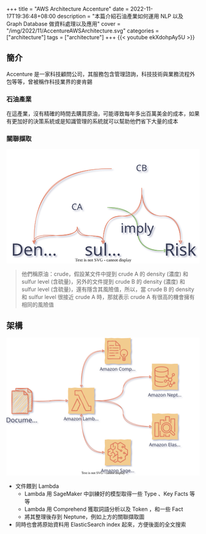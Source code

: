 +++
title = "AWS Architecture Accenture"
date = 2022-11-17T19:36:48+08:00
description = "本篇介紹石油產業如何運用 NLP 以及 Graph Database 做資料處理以及應用"
cover = "/img/2022/11/AccentureAWSArchitecture.svg"
categories = ["architecture"]
tags = ["architecture"]
+++
{{< youtube ekXdohpAy5U >}}

## 簡介
Accenture 是一家科技顧問公司，其服務包含管理諮詢，科技技術與業務流程外包等等，曾被稱作科技業界的麥肯錫

### 石油產業
在這產業，沒有精確的時間去購買原油，可能導致每年多出百萬美金的成本，如果有更加好的決策系統或是知識管理的系統就可以幫助他們省下大量的成本

### 關聯擷取
![Crude Relationship](/img/2022/11/CrudeRelationship.svg)
>他們稱原油：crude，假設某文件中提到 crude A 的 density (濃度) 和 sulfur level (含硫量)，另外的文件提到 crude B 的 density (濃度) 和 sulfur level (含硫量)，還有隱含其風險值，所以，當 crude B 的 density 和 sulfur level 很接近 crude A 時，那就表示 crude A 有很高的機會擁有相同的風險值

## 架構
![Architecture](/img/2022/11/AccentureAWSArchitecture.svg)

- 文件餵到 Lambda
  - Lambda 用 SageMaker 中訓練好的模型取得一些 Type 、Key Facts 等等
  - Lambda 用 Comprehend 獲取詞語分析以及 Token ，和一些 Fact
  - 將其整理後存到 Neptune，例如上方的關聯擷取圖
- 同時也會將原始資料用 ElasticSearch index 起來，方便後面的全文搜索

